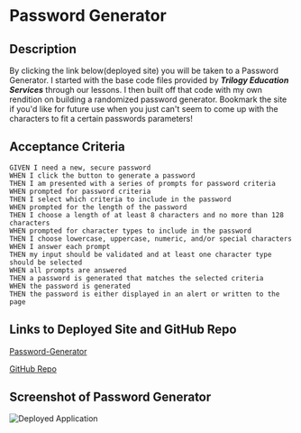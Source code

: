 # Password Generator

## Description

By clicking the link below(deployed site) you will be taken to a Password Generator.  I started with the base code files provided by ***Trilogy Education Services*** through our lessons.  I then built off that code with my own rendition on building a randomized password generator.  Bookmark the site if you'd like for future use when you just can't seem to come up with the characters to fit a certain passwords parameters!


## Acceptance Criteria
```
GIVEN I need a new, secure password
WHEN I click the button to generate a password
THEN I am presented with a series of prompts for password criteria
WHEN prompted for password criteria
THEN I select which criteria to include in the password
WHEN prompted for the length of the password
THEN I choose a length of at least 8 characters and no more than 128 characters
WHEN prompted for character types to include in the password
THEN I choose lowercase, uppercase, numeric, and/or special characters
WHEN I answer each prompt
THEN my input should be validated and at least one character type should be selected
WHEN all prompts are answered
THEN a password is generated that matches the selected criteria
WHEN the password is generated
THEN the password is either displayed in an alert or written to the page
```

## Links to Deployed Site and GitHub Repo

[Password-Generator](https://hurleysquared.github.io/password-generator/)

[GitHub Repo](https://github.com/HurleySquared/password-generator)

## Screenshot of Password Generator

![Deployed Application]()
